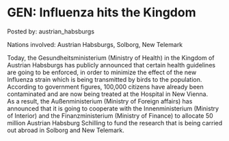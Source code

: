 # GEN: Influenza hits the Kingdom

Posted by: austrian_habsburgs

Nations involved: Austrian Habsburgs, Solborg, New Telemark

Today, the Gesundheitsministerium (Ministry of Health) in the Kingdom of Austrian Habsburgs has publicly announced that certain health guidelines are going to be enforced, in order to minimize the effect of the new Influenza strain which is being transmitted by birds to the population. According to government figures, 100,000 citizens have already been contaminated and are now being treated at the Hospital in New Vienna.  
As a result, the Außenministerium (Ministry of Foreign affairs) has announced that it is going to cooperate with the Innenministerium (Ministry of Interior) and the Finanzministerium (Ministry of Finance) to allocate 50 million Austrian Habsburg Schilling to fund the research that is being carried out abroad in Solborg and New Telemark. 
